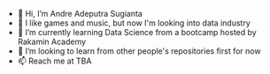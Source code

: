 - 👋 Hi, I’m Andre Adeputra Sugianta
- 👀 I like games and music, but now I'm looking into data industry
- 🌱 I’m currently learning Data Science from a bootcamp hosted by Rakamin Academy
- 💞️ I’m looking to learn from other people's repositories first for now
- 📫 Reach me at TBA 

<!---
andreadeputra/andreadeputra is a ✨ special ✨ repository because its `README.md` (this file) appears on your GitHub profile.
You can click the Preview link to take a look at your changes.
--->
